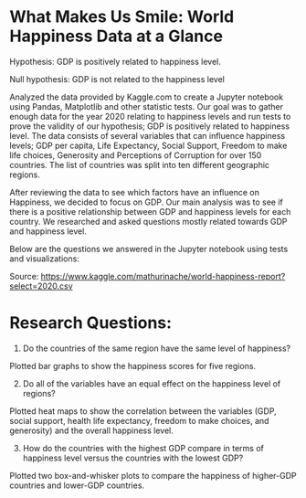 # What Makes Us Smile: World Happiness Data at a Glance

Hypothesis: GDP is positively related to happiness level.

Null hypothesis: GDP is not related to the happiness level

Analyzed the data provided by Kaggle.com to create a Jupyter notebook using Pandas, Matplotlib and other statistic tests. Our goal was to gather enough data for the year 2020 relating to happiness levels and run tests to prove the validity of our hypothesis; GDP is positively related to happiness level. The data consists of several variables that can influence happiness levels; GDP per capita, Life Expectancy, Social Support, Freedom to make life choices, Generosity and Perceptions of Corruption for over 150 countries. The list of countries was split into ten different geographic regions. 


After reviewing the data to see which factors have an influence on Happiness, we decided to focus on GDP. Our main analysis was to see if there is a positive relationship between GDP and happiness levels for each country. We researched and asked questions mostly related towards GDP and happiness level.


Below are the questions we answered in the Jupyter notebook using tests and visualizations:


Source: https://www.kaggle.com/mathurinache/world-happiness-report?select=2020.csv

# Research Questions:

1. Do the countries of the same region have the same level of happiness?

Plotted bar graphs to show the happiness scores for five regions.

2. Do all of the variables have an equal effect on the happiness level of regions?

Plotted heat maps to show the correlation between the variables (GDP, social support, health life expectancy, freedom to make choices, and generosity) and the overall happiness level. 

3. How do the countries with the highest GDP compare in terms of happiness level versus the countries with the lowest GDP?

Plotted two box-and-whisker plots to compare the happiness of higher-GDP countries and lower-GDP countries.





